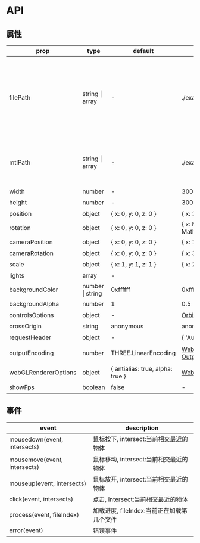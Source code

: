 # API
## 属性

|prop|type|default|example|description|
|----|----|----|----|----|
|filePath|string \| array|-|./example.obj|文件路径，支持多个文件一起加载，**注意：**如果有每一个文件都对应一个材质，则也需要将材质对象mtlPath设置为对应的数组|
|mtlPath|string \| array|-|./example.mtl|材质路径，支持多个材质一起加载，设置此参数为数组，必须设置**filePath**为数组|
|width|number|-|300|宽度|
|height|number|-|300|高度|
|position|object|{ x: 0, y: 0, z: 0 }|{ x: 100, y: 20, z: -10 }|物体位置|
|rotation|object|{ x: 0, y: 0, z: 0 }|{ x: Math.PI / 2, y: 0, z: - Math.PI / 4 }|旋转|
|cameraPosition|object|{ x: 0, y: 0, z: 0 }|{ x: 1, y: 2, z: -3 }|摄像机位置|
cameraRotation|object|{ x: 0, y: 0, z: 0 }|	{ x: 3, y: 2, z: -1 }|摄像机旋转|
|scale|object|{ x: 1, y: 1, z: 1 }|{ x: 2, y: 2, z: 3 }|缩放|
|lights|array|-||灯光|
|backgroundColor|number \| string|0xffffff|0xffffff/#f00/rgb(255,255,255)|背景颜色|
|backgroundAlpha|number|1|0.5|背景透明度|
|controlsOptions|object|-|[OrbitControls Properties](https://threejs.org/docs/#examples/en/controls/OrbitControls)|控制参数|
|crossOrigin|string|anonymous|anonymous/use-credentials|跨域配置|
|requestHeader|object|-|{ 'Authorization: Bearer token' }|设置请求头|
|outputEncoding|number|THREE.LinearEncoding|[WebGLRenderer OutputEncoding](https://threejs.org/docs/index.html#api/en/renderers/WebGLRenderer.outputEncoding)|渲染器的输出编码|
|webGLRendererOptions|object|{ antialias: true, alpha: true }|[WebGLRenderer Parameters](https://threejs.org/docs/index.html#api/zh/renderers/WebGLRenderer)|WebGLRenderer可选参数|
|showFps|boolean|false|-|显示FPS等信息|

## 事件
|event|description|
|--|--|
|mousedown(event, intersects)|鼠标按下, intersect:当前相交最近的物体|
|mousemove(event, intersects)|鼠标移动, intersect:当前相交最近的物体|
|mouseup(event, intersects)|鼠标放开, intersect:当前相交最近的物体|
|click(event, intersects)|点击, intersect:当前相交最近的物体|
|process(event, fileIndex)|加载进度, fileIndex:当前正在加载第几个文件|
|error(event)|错误事件|